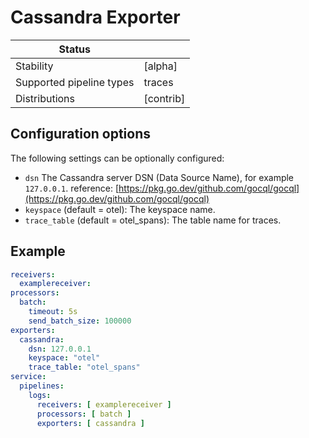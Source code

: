 # Cassandra Exporter

| Status                   |           |
|--------------------------|-----------|
| Stability                | [alpha]   |
| Supported pipeline types | traces    |
| Distributions            | [contrib] |

## Configuration options

The following settings can be optionally configured:

- `dsn` The Cassandra server DSN (Data Source Name), for example `127.0.0.1`.
  reference: [https://pkg.go.dev/github.com/gocql/gocql](https://pkg.go.dev/github.com/gocql/gocql)
- `keyspace` (default = otel): The keyspace name.
- `trace_table` (default = otel_spans): The table name for traces.

## Example

```yaml
receivers:
  examplereceiver:
processors:
  batch:
    timeout: 5s
    send_batch_size: 100000
exporters:
  cassandra:
    dsn: 127.0.0.1
    keyspace: "otel"
    trace_table: "otel_spans"
service:
  pipelines:
    logs:
      receivers: [ examplereceiver ]
      processors: [ batch ]
      exporters: [ cassandra ]
```